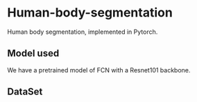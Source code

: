 # Human-body-segmentation
Human body segmentation, implemented in Pytorch.

## **Model used**

We have a pretrained model of FCN with a Resnet101 backbone.

## **DataSet**

